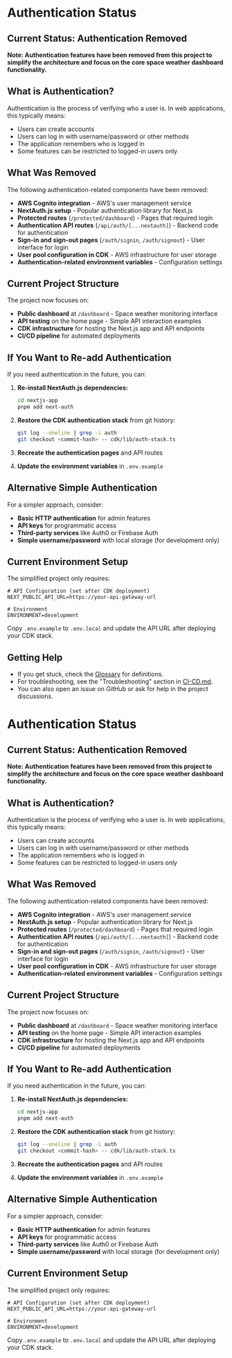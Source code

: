 # Authentication Status

## Current Status: Authentication Removed

**Note: Authentication features have been removed from this project to simplify the architecture and focus on the core space weather dashboard functionality.**
## What is Authentication?

Authentication is the process of verifying who a user is. In web applications, this typically means:
- Users can create accounts
- Users can log in with username/password or other methods
- The application remembers who is logged in
- Some features can be restricted to logged-in users only
## What Was Removed

The following authentication-related components have been removed:

- **AWS Cognito integration** - AWS's user management service
- **NextAuth.js setup** - Popular authentication library for Next.js
- **Protected routes** (`/protected/dashboard`) - Pages that required login
- **Authentication API routes** (`/api/auth/[...nextauth]`) - Backend code for authentication
- **Sign-in and sign-out pages** (`/auth/signin`, `/auth/signout`) - User interface for login
- **User pool configuration in CDK** - AWS infrastructure for user storage
- **Authentication-related environment variables** - Configuration settings
## Current Project Structure

The project now focuses on:

- **Public dashboard** at `/dashboard` - Space weather monitoring interface
- **API testing** on the home page - Simple API interaction examples
- **CDK infrastructure** for hosting the Next.js app and API endpoints
- **CI/CD pipeline** for automated deployments
## If You Want to Re-add Authentication

If you need authentication in the future, you can:

1. **Re-install NextAuth.js dependencies:**
   ```bash
   cd nextjs-app
   pnpm add next-auth
   ```

2. **Restore the CDK authentication stack** from git history:
   ```bash
   git log --oneline | grep -i auth
   git checkout <commit-hash> -- cdk/lib/auth-stack.ts
   ```

3. **Recreate the authentication pages** and API routes

4. **Update the environment variables** in `.env.example`

## Alternative Simple Authentication

For a simpler approach, consider:

- **Basic HTTP authentication** for admin features
- **API keys** for programmatic access
- **Third-party services** like Auth0 or Firebase Auth
- **Simple username/password** with local storage (for development only)

## Current Environment Setup

The simplified project only requires:

```env
# API Configuration (set after CDK deployment)
NEXT_PUBLIC_API_URL=https://your-api-gateway-url

# Environment
ENVIRONMENT=development
```

Copy `.env.example` to `.env.local` and update the API URL after deploying your CDK stack.

## Getting Help

- If you get stuck, check the [Glossary](GLOSSARY.md) for definitions.
- For troubleshooting, see the "Troubleshooting" section in [CI-CD.md](CI-CD.md).
- You can also open an issue on GitHub or ask for help in the project discussions.
# Authentication Status

## Current Status: Authentication Removed

**Note: Authentication features have been removed from this project to simplify the architecture and focus on the core space weather dashboard functionality.**

## What is Authentication?

Authentication is the process of verifying who a user is. In web applications, this typically means:
- Users can create accounts
- Users can log in with username/password or other methods
- The application remembers who is logged in
- Some features can be restricted to logged-in users only

## What Was Removed

The following authentication-related components have been removed:

- **AWS Cognito integration** - AWS's user management service
- **NextAuth.js setup** - Popular authentication library for Next.js
- **Protected routes** (`/protected/dashboard`) - Pages that required login
- **Authentication API routes** (`/api/auth/[...nextauth]`) - Backend code for authentication
- **Sign-in and sign-out pages** (`/auth/signin`, `/auth/signout`) - User interface for login
- **User pool configuration in CDK** - AWS infrastructure for user storage
- **Authentication-related environment variables** - Configuration settings

## Current Project Structure

The project now focuses on:

- **Public dashboard** at `/dashboard` - Space weather monitoring interface
- **API testing** on the home page - Simple API interaction examples
- **CDK infrastructure** for hosting the Next.js app and API endpoints
- **CI/CD pipeline** for automated deployments

## If You Want to Re-add Authentication

If you need authentication in the future, you can:

1. **Re-install NextAuth.js dependencies:**
   ```bash
   cd nextjs-app
   pnpm add next-auth
   ```

2. **Restore the CDK authentication stack** from git history:
   ```bash
   git log --oneline | grep -i auth
   git checkout <commit-hash> -- cdk/lib/auth-stack.ts
   ```

3. **Recreate the authentication pages** and API routes

4. **Update the environment variables** in `.env.example`

## Alternative Simple Authentication

For a simpler approach, consider:

- **Basic HTTP authentication** for admin features
- **API keys** for programmatic access
- **Third-party services** like Auth0 or Firebase Auth
- **Simple username/password** with local storage (for development only)

## Current Environment Setup

The simplified project only requires:

```env
# API Configuration (set after CDK deployment)
NEXT_PUBLIC_API_URL=https://your-api-gateway-url

# Environment
ENVIRONMENT=development
```

Copy `.env.example` to `.env.local` and update the API URL after deploying your CDK stack.